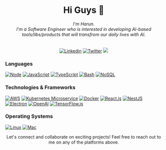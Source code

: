 <h1 align="center">Hi Guys 👋</h1>
<p align="center">
<i>
  I'm Harun.<br>
  I'm a Software Engineer who is interested in developing AI-based tools/libs/products that will transfrom our daily lives with AI.<br><br>
</i><br>
  <a href="https://www.linkedin.com/in/harunkeles0glu/">
  <img src="https://img.shields.io/badge/linkedin-black?style=for-the-badge&logo=linkedin" alt="Linkedin"></a>
  <a href="https://twitter.com/keles0glu">
  <img src="https://img.shields.io/badge/twitter-black?style=for-the-badge&logo=twitter" alt="Twitter"></a>
  <a href="https://medium.com/@harunkeles0glu">
  <img src="https://img.shields.io/badge/medium-black?style=for-the-badge&logo=medium"></a>
</p>

### Languages
[![Node](https://img.shields.io/badge/node-black?style=for-the-badge&logo=node.js)](https://nodejs.org/)
[![JavaScript](https://img.shields.io/badge/javascript-black?style=for-the-badge&logo=javascript)](https://developer.mozilla.org/en-US/docs/Web/JavaScript)
[![TypeScript](https://img.shields.io/badge/typescript-black?style=for-the-badge&logo=typescript)](https://www.typescriptlang.org/)
[![Bash](https://img.shields.io/badge/bash-black?style=for-the-badge&logo=gnu-bash&logoColor=white)](https://www.gnu.org/software/bash/)
[![NoSQL](https://img.shields.io/badge/nosql-black?style=for-the-badge&logo=mongodb&logoColor=green)](https://www.mongodb.com/)

### Technologies & Frameworks
[![AWS](https://img.shields.io/badge/aws-black?style=for-the-badge&logo=amazon-aws&logoColor=orange)](https://hub.docker.com/)
[![Kubernetes Microservice](https://img.shields.io/badge/kubernetes-black?style=for-the-badge&logo=kubernetes)](https://kubernetes.io/)
[![Docker](https://img.shields.io/badge/docker-black?style=for-the-badge&logo=docker&logoColor=blue)](https://hub.docker.com/)
[![React.js](https://img.shields.io/badge/reactjs-black?style=for-the-badge&logo=react&logoColor=blue)](https://reactjs.org/)
[![NestJS](https://img.shields.io/badge/nestjs-black?style=for-the-badge&logo=nestjs&logoColor=red)](https://nestjs.com/)
[![Electron](https://img.shields.io/badge/electronjs-black?style=for-the-badge&logo=electron&logoColor=turquoise)](https://www.electronjs.org/)
[![OpenAI](https://img.shields.io/badge/OpenAI-black?style=for-the-badge&logo=openai)](https://www.openai.com/)
[![TensorFlow.js](https://img.shields.io/badge/tensorflowjs-black?style=for-the-badge&logo=tensorflow&logoColor=orange)](https://www.tensorflow.org/js)

### Operating Systems
[![Linux](https://img.shields.io/badge/Linux-FCC624.svg?logo=linux&amp;logoColor=black)](https://github.com/harunkelesoglu)
[![Mac](https://img.shields.io/badge/Mac-000000.svg?logo=apple&amp;logoColor=white)](https://github.com/harunkelesoglu)

<p align="center">
    Let's connect and collaborate on exciting projects! Feel free to reach out to me on any of the platforms above.
</p>
